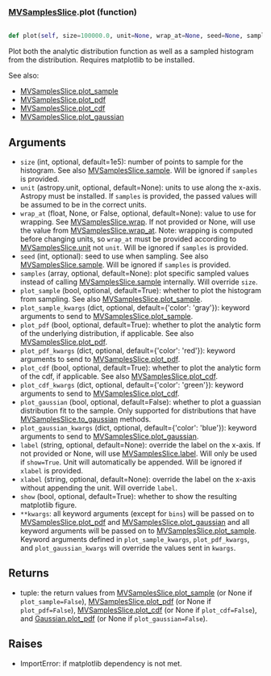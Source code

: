 ### [MVSamplesSlice](MVSamplesSlice.md).plot (function)


```py

def plot(self, size=100000.0, unit=None, wrap_at=None, seed=None, samples=None, plot_sample=True, plot_sample_kwargs={'color': 'gray'}, plot_pdf=True, plot_pdf_kwargs={'color': 'red'}, plot_cdf=False, plot_cdf_kwargs={'color': 'green'}, plot_gaussian=False, plot_gaussian_kwargs={'color': 'blue'}, label=None, xlabel=None, show=False, **kwargs)

```



Plot both the analytic distribution function as well as a sampled
histogram from the distribution.  Requires matplotlib to be installed.

See also:

* [MVSamplesSlice.plot_sample](MVSamplesSlice.plot_sample.md)
* [MVSamplesSlice.plot_pdf](MVSamplesSlice.plot_pdf.md)
* [MVSamplesSlice.plot_cdf](MVSamplesSlice.plot_cdf.md)
* [MVSamplesSlice.plot_gaussian](MVSamplesSlice.plot_gaussian.md)

Arguments
-----------
* `size` (int, optional, default=1e5): number of points to sample for
    the histogram.  See also [MVSamplesSlice.sample](MVSamplesSlice.sample.md).  Will be ignored
    if `samples` is provided.
* `unit` (astropy.unit, optional, default=None): units to use along
    the x-axis.  Astropy must be installed.  If `samples` is provided,
    the passed values will be assumed to be in the correct units.
* `wrap_at` (float, None, or False, optional, default=None): value to
    use for wrapping.  See [MVSamplesSlice.wrap](MVSamplesSlice.wrap.md).  If not provided or None,
    will use the value from [MVSamplesSlice.wrap_at](MVSamplesSlice.wrap_at.md).  Note: wrapping is
    computed before changing units, so `wrap_at` must be provided
    according to [MVSamplesSlice.unit](MVSamplesSlice.unit.md) not `unit`.  Will be ignored if
    `samples` is provided.
* `seed` (int, optional): seed to use when sampling.  See also
    [MVSamplesSlice.sample](MVSamplesSlice.sample.md).  Will be ignored if `samples` is provided.
* `samples` (array, optional, default=None): plot specific sampled
    values instead of calling [MVSamplesSlice.sample](MVSamplesSlice.sample.md) internally.  Will override
    `size`.
* `plot_sample` (bool, optional, default=True): whether to plot the
    histogram from sampling.  See also [MVSamplesSlice.plot_sample](MVSamplesSlice.plot_sample.md).
* `plot_sample_kwargs` (dict, optional, default={'color': 'gray'}):
    keyword arguments to send to [MVSamplesSlice.plot_sample](MVSamplesSlice.plot_sample.md).
* `plot_pdf` (bool, optional, default=True): whether to plot the
    analytic form of the underlying distribution, if applicable.
    See also [MVSamplesSlice.plot_pdf](MVSamplesSlice.plot_pdf.md).
* `plot_pdf_kwargs` (dict, optional, default={'color': 'red'}):
    keyword arguments to send to [MVSamplesSlice.plot_pdf](MVSamplesSlice.plot_pdf.md).
* `plot_cdf` (bool, optional, default=True): whether to plot the
    analytic form of the cdf, if applicable.
    See also [MVSamplesSlice.plot_cdf](MVSamplesSlice.plot_cdf.md).
* `plot_cdf_kwargs` (dict, optional, default={'color': 'green'}):
    keyword arguments to send to [MVSamplesSlice.plot_cdf](MVSamplesSlice.plot_cdf.md).
* `plot_gaussian` (bool, optional, default=False): whether to plot
    a guassian distribution fit to the sample.  Only supported for
    distributions that have [MVSamplesSlice.to_gaussian](MVSamplesSlice.to_gaussian.md) methods.
* `plot_gaussian_kwargs` (dict, optional, default={'color': 'blue'}):
    keyword arguments to send to [MVSamplesSlice.plot_gaussian](MVSamplesSlice.plot_gaussian.md).
* `label` (string, optional, default=None): override the label on the
    x-axis.  If not provided or None, will use [MVSamplesSlice.label](MVSamplesSlice.label.md).  Will
    only be used if `show=True`.  Unit will automatically be appended.
    Will be ignored if `xlabel` is provided.
* `xlabel` (string, optional, default=None): override the label on the
    x-axis without appending the unit.  Will override `label`.
* `show` (bool, optional, default=True): whether to show the resulting
    matplotlib figure.
* `**kwargs`: all keyword arguments (except for `bins`) will be passed
    on to [MVSamplesSlice.plot_pdf](MVSamplesSlice.plot_pdf.md) and [MVSamplesSlice.plot_gaussian](MVSamplesSlice.plot_gaussian.md) and all
    keyword arguments will be passed on to [MVSamplesSlice.plot_sample](MVSamplesSlice.plot_sample.md).
    Keyword arguments defined in `plot_sample_kwargs`,
    `plot_pdf_kwargs`, and `plot_gaussian_kwargs`
    will override the values sent in `kwargs`.

Returns
--------
* tuple: the return values from [MVSamplesSlice.plot_sample](MVSamplesSlice.plot_sample.md) (or None if
    `plot_sample=False`), [MVSamplesSlice.plot_pdf](MVSamplesSlice.plot_pdf.md) (or None if `plot_pdf=False`),
    [MVSamplesSlice.plot_cdf](MVSamplesSlice.plot_cdf.md) (or None if `plot_cdf=False`),
    and [Gaussian.plot_pdf](Gaussian.plot_pdf.md) (or None if `plot_gaussian=False`).

Raises
--------
* ImportError: if matplotlib dependency is not met.

